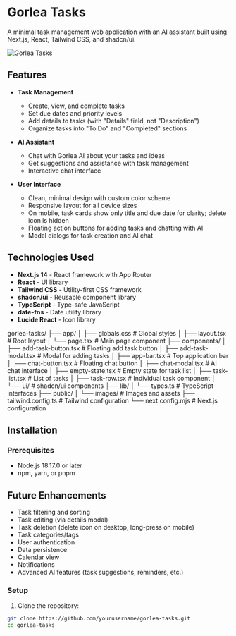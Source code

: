 # Gorlea Tasks

A minimal task management web application with an AI assistant built using Next.js, React, Tailwind CSS, and shadcn/ui.

![Gorlea Tasks](https://hebbkx1anhila5yf.public.blob.vercel-storage.com/gorlea-logo-pRLW6ezEqdZlsBjxIPIRKmG3oKrXUK.png)

## Features

- **Task Management**
  - Create, view, and complete tasks
  - Set due dates and priority levels
  - Add details to tasks (with "Details" field, not "Description")
  - Organize tasks into "To Do" and "Completed" sections
  
- **AI Assistant**
  - Chat with Gorlea AI about your tasks and ideas
  - Get suggestions and assistance with task management
  - Interactive chat interface
  
- **User Interface**
  - Clean, minimal design with custom color scheme
  - Responsive layout for all device sizes
  - On mobile, task cards show only title and due date for clarity; delete icon is hidden
  - Floating action buttons for adding tasks and chatting with AI
  - Modal dialogs for task creation and AI chat

## Technologies Used

- **Next.js 14** - React framework with App Router
- **React** - UI library
- **Tailwind CSS** - Utility-first CSS framework
- **shadcn/ui** - Reusable component library
- **TypeScript** - Type-safe JavaScript
- **date-fns** - Date utility library
- **Lucide React** - Icon library

gorlea-tasks/
├── app/
│   ├── globals.css       # Global styles
│   ├── layout.tsx        # Root layout
│   └── page.tsx          # Main page component
├── components/
│   ├── add-task-button.tsx   # Floating add task button
│   ├── add-task-modal.tsx    # Modal for adding tasks
│   ├── app-bar.tsx           # Top application bar
│   ├── chat-button.tsx       # Floating chat button
│   ├── chat-modal.tsx        # AI chat interface
│   ├── empty-state.tsx       # Empty state for task list
│   ├── task-list.tsx         # List of tasks
│   ├── task-row.tsx          # Individual task component
│   └── ui/                   # shadcn/ui components
├── lib/
│   └── types.ts          # TypeScript interfaces
├── public/
│   └── images/           # Images and assets
├── tailwind.config.ts    # Tailwind configuration
└── next.config.mjs       # Next.js configuration

## Installation

### Prerequisites

- Node.js 18.17.0 or later
- npm, yarn, or pnpm

## Future Enhancements

- Task filtering and sorting
- Task editing (via details modal)
- Task deletion (delete icon on desktop, long-press on mobile)
- Task categories/tags
- User authentication
- Data persistence
- Calendar view
- Notifications
- Advanced AI features (task suggestions, reminders, etc.)

### Setup

1. Clone the repository:

```bash
git clone https://github.com/yourusername/gorlea-tasks.git
cd gorlea-tasks
